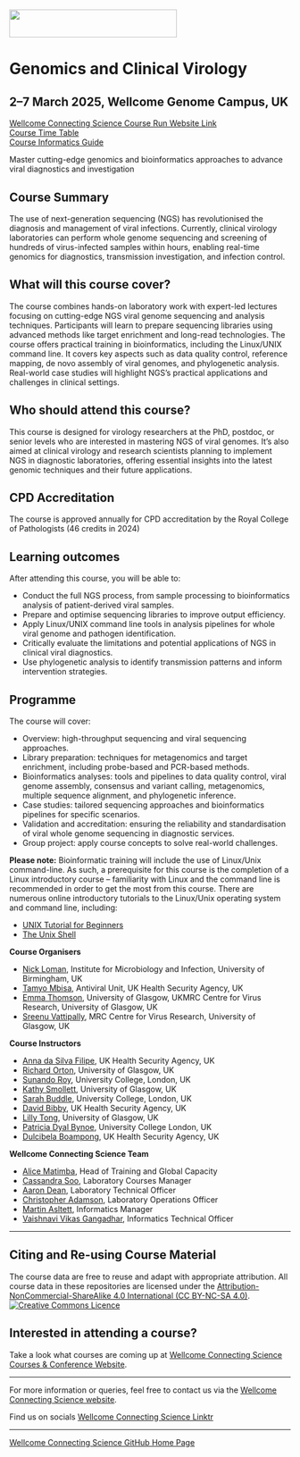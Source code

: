 # <img src="https://coursesandconferences.wellcomeconnectingscience.org/wp-content/themes/wcc_courses_and_conferences/dist/assets/svg/logo.svg" width="300" height="50"> 

# Genomics and Clinical Virology 

## 2–7 March 2025, Wellcome Genome Campus, UK

[Wellcome Connecting Science Course Run Website Link](https://coursesandconferences.wellcomeconnectingscience.org/event/genomics-and-clinical-virology-20250302/) <br /> 
[Course Time Table](https://github.com/WCSCourses/GCV_2025/blob/main/GCV_Timetabe_17Feb2025.pdf) <br /> 
[Course Informatics Guide](https://github.com/WCSCourses/GCV_2025/blob/main/GCV_2025_InformaticsGuide.md)

Master cutting-edge genomics and bioinformatics approaches to advance viral diagnostics and investigation

## Course Summary

The use of next-generation sequencing (NGS) has revolutionised the diagnosis and management of viral infections. Currently, clinical virology laboratories can perform whole genome sequencing and screening of hundreds of virus-infected samples within hours, enabling real-time genomics for diagnostics, transmission investigation, and infection control.

## What will this course cover?

The course combines hands-on laboratory work with expert-led lectures focusing on cutting-edge NGS viral genome sequencing and analysis techniques. Participants will learn to prepare sequencing libraries using advanced methods like target enrichment and long-read technologies. The course offers practical training in bioinformatics, including the Linux/UNIX command line. It covers key aspects such as data quality control, reference mapping, de novo assembly of viral genomes, and phylogenetic analysis. Real-world case studies will highlight NGS’s practical applications and challenges in clinical settings.

## Who should attend this course?

This course is designed for virology researchers at the PhD, postdoc, or senior levels who are interested in mastering NGS of viral genomes. It’s also aimed at clinical virology and research scientists planning to implement NGS in diagnostic laboratories, offering essential insights into the latest genomic techniques and their future applications.

## CPD Accreditation
The course is approved annually for CPD accreditation by the Royal College of Pathologists (46 credits in 2024)

## Learning outcomes

After attending this course, you will be able to:

- Conduct the full NGS process, from sample processing to bioinformatics analysis of patient-derived viral samples.
- Prepare and optimise sequencing libraries to improve output efficiency.
- Apply Linux/UNIX command line tools in analysis pipelines for whole viral genome and pathogen identification.
- Critically evaluate the limitations and potential applications of NGS in clinical viral diagnostics.
- Use phylogenetic analysis to identify transmission patterns and inform intervention strategies.

## Programme

The course will cover:

- Overview: high-throughput sequencing and viral sequencing approaches.
- Library preparation: techniques for metagenomics and target enrichment, including probe-based and PCR-based methods.
- Bioinformatics analyses: tools and pipelines to data quality control, viral genome assembly, consensus and variant calling, metagenomics, multiple sequence alignment, and phylogenetic inference.
- Case studies: tailored sequencing approaches and bioinformatics pipelines for specific scenarios.
- Validation and accreditation: ensuring the reliability and standardisation of viral whole genome sequencing in diagnostic services.
- Group project: apply course concepts to solve real-world challenges.

**Please note:** Bioinformatic training will include the use of Linux/Unix command-line. As such, a prerequisite for this course is the completion of a Linux introductory course – familiarity with Linux and the command line is recommended in order to get the most from this course. There are numerous online introductory tutorials to the Linux/Unix operating system and command line, including:

- [UNIX Tutorial for Beginners](http://www.ee.surrey.ac.uk/Teaching/Unix)
- [The Unix Shell](http://swcarpentry.github.io/shell-novice/)

**Course Organisers**      

- [Nick Loman](https://www.birmingham.ac.uk/staff/profiles/biosciences/loman-nick.aspx), Institute for Microbiology and Infection, University of Birmingham, UK
- [Tamyo Mbisa](https://bbsti.hpru.nihr.ac.uk/our-team/dr-tamyo-mbisa), Antiviral Unit, UK Health Security Agency, UK
- [Emma Thomson](https://www.gla.ac.uk/schools/infectionimmunity/staff/emmathomson/), University of Glasgow, UKMRC Centre for Virus Research, University of Glasgow, UK
- [Sreenu Vattipally](https://www.gla.ac.uk/schools/infectionimmunity/staff/sreenuvattipally/),  MRC Centre for Virus Research, University of Glasgow, UK

**Course Instructors**    

- [Anna da Silva Filipe](https://www.gla.ac.uk/schools/infectionimmunity/staff/anadasilvafilipe/), UK Health Security Agency, UK
- [Richard Orton](https://www.gla.ac.uk/schools/infectionimmunity/staff/richardorton/), University of Glasgow, UK
- [Sunando Roy](), University College, London, UK
- [Kathy Smollett](), University of Glasgow, UK
- [Sarah Buddle](), University College, London, UK
- [David Bibby](), UK Health Security Agency, UK
- [Lilly Tong](), University of Glasgow, UK
- [Patricia Dyal Bynoe](), University College London, UK
- [Dulcibela Boampong](), UK Health Security Agency, UK

**Wellcome Connecting Science Team**

- [Alice Matimba](https://uk.linkedin.com/in/alice-matimba-8805177), Head of Training and Global Capacity
- [Cassandra Soo](https://uk.linkedin.com/in/cassandra-claire-soo-b3783277/ms?trk=people-guest_people_search-card), Laboratory Courses Manager
- [Aaron Dean](https://uk.linkedin.com/in/aaron-dean-5b5a21163), Laboratory Technical Officer
- [Christopher Adamson](https://www.wellcomeconnectingscience.org/person/adamson-chris/), Laboratory Operations Officer
- [Martin Asltett](https://coursesandconferences.wellcomeconnectingscience.org/about-us/the-team/), Informatics Manager
- [Vaishnavi Vikas Gangadhar](https://www.wellcomeconnectingscience.org/person/gangadhar-vaishnavi/), Informatics Technical Officer

******

## Citing and Re-using Course Material

The course data are free to reuse and adapt with appropriate attribution. All course data in these repositories are licensed under the <a rel="license" href="https://creativecommons.org/licenses/by-nc-sa/4.0/">Attribution-NonCommercial-ShareAlike 4.0 International (CC BY-NC-SA 4.0)</a>. <a rel="license" href="http://creativecommons.org/licenses/by/4.0/"><img alt="Creative Commons Licence" style="border-width:0" src="https://i.creativecommons.org/l/by-nc-sa/4.0/88x31.png" /></a><br /> 

## Interested in attending a course?

Take a look what courses are coming up at [Wellcome Connecting Science Courses & Conference Website](https://coursesandconferences.wellcomeconnectingscience.org/our-events/).

---

For more information or queries, feel free to contact us via the [Wellcome Connecting Science website](https://coursesandconferences.wellcomeconnectingscience.org).<br /> 


Find us on socials [Wellcome Connecting Science Linktr](https://linktr.ee/eventswcs)

---

[Wellcome Connecting Science GitHub Home Page](https://github.com/WCSCourses) <br /> 

